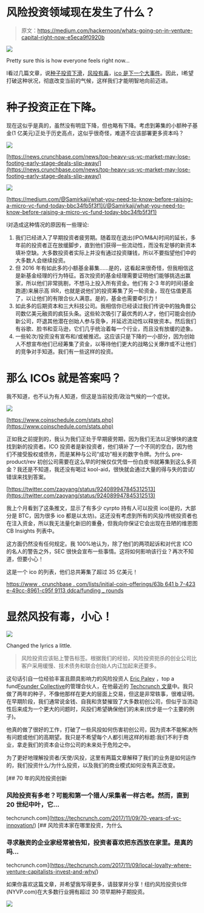 # 风险投资领域现在发生了什么？

> 原文：<https://medium.com/hackernoon/whats-going-on-in-venture-capital-right-now-e5eca9f0920b>

![](img/f5d79b069290e8c1841266ac434dc560.png)

Pretty sure this is how everyone feels right now…

I️看过几篇文章，说[种子投资下滑](https://news.crunchbase.com/news/q3-2017-global-report-vc-deal-dollar-volume-projected-reach-post-dot-com-highs/)，[风投有毒](https://techcrunch.com/2017/10/26/toxic-vc-and-the-marginal-dollar-problem/)，[ico 是下一个大事件](https://news.crunchbase.com/news/icos-race-ahead-seed-capital-falters/)。因此，I️希望打破这种状况，彻底改变当前的气候，这样我们才能明智地向前迈进。

# 种子投资正在下降。

现在这似乎是真的，虽然没有明显下降，但也略有下降。考虑到筹集的小额种子基金(1 亿美元)正处于历史高点，这似乎很奇怪，难道不应该部署更多资本吗？

![](img/b309bb6aacda397d0e3422a5e88282dc.png)

[https://news.crunchbase.com/news/top-heavy-us-vc-market-may-lose-footing-early-stage-deals-slip-away/](https://news.crunchbase.com/news/top-heavy-us-vc-market-may-lose-footing-early-stage-deals-slip-away/)

![](img/dec6c4baab1522b4e2e8af74cce39e73.png)

[https://medium.com/@Samirkaji/what-you-need-to-know-before-raising-a-micro-vc-fund-today-bbc34fb5f3f1](/@Samirkaji/what-you-need-to-know-before-raising-a-micro-vc-fund-today-bbc34fb5f3f1)

I️对造成这种情况的原因有一些理论:

1.  我们已经进入了早期投资者疲劳期。随着现在退出(IPO/M&A)时间的延长，多年前的投资者正在放缓脚步，直到他们获得一些流动性，而没有足够的新资本填补空缺。大多数投资者实际上并没有通过投资赚钱，所以不要指望他们中的大多数人会继续投资。
2.  但 2016 年有如此多的小额基金募集……是的，这看起来很奇怪，但我相信这是新基金经理的行为特征。首次投资的基金经理需要证明他们能够挑选出赢家，所以他们非常挑剔，不想马上投入所有资金。他们有 2-3 年的时间(基金跑道)来展示高 IRR，也就是说他们的投资筹集了另一轮资金，现在估值更高了，以让他们的有限合伙人满意。是的，基金也需要牵引力！
3.  如此多的后期资本和三大科技公司。我相信你已经读过我们传说中的独角兽公司数亿美元融资的疯狂头条。这些轮次吸引了最优秀的人才，他们可能会创办新公司，吓退其他潜在创始人参与竞争，并延迟流动性以释放资本。然后我们有谷歌、脸书和亚马逊，它们几乎统治着每一个行业，而且没有放缓的迹象。
4.  一些轮次/投资没有宣布和/或被推迟。这应该只是下降的一小部分，因为创始人不想宣布他们已经筹集了资金，以等待他们更大的战略公关爆炸或不让他们的竞争对手知道。我们有一些这样的投资。

# 那么 ICOs 就是答案吗？

我不知道，也不认为有人知道，但这是当前投资/政治气候的一个症状。

![](img/1bc6fdfda876e4a66ef2e512ea1043e7.png)

[https://www.coinschedule.com/stats.php](https://www.coinschedule.com/stats.php)

正如我之前提到的，我认为我们正处于早期疲劳期，因为我们无法以足够快的速度找到新的投资者。ICO 投资者是新投资者，他们填补了一个不同的空白，因为他们不接受股权或债务，而是某种与公司“成功”相关的数字令牌。为什么 pre-product/rev 初创公司需要在这么早的时候仅仅凭借一份白皮书就筹集到这么多资金？我还是不知道，我还没有喝过 kool-aid，很快就会通过大量的得与失的尝试/错误来找到答案。

[https://twitter.com/zaoyang/status/924089947845312513](https://twitter.com/zaoyang/status/924089947845312513)

我上个月看到了这条推文，显示了有多少 cyrpto 持有人可以投资 ico(是的，大部分是 BTC，因为很多 ico 都是以太坊)。这还没有考虑到所有的风投/传统投资者也在注入资金，所以我无法量化新旧的重叠，但我向你保证它会出现在丑陋的维恩图 CB Insights 列表中。

这方面仍然没有任何规定。我 100%地认为，除了他们的两项起诉和对代言 ICO 的名人的警告之外，SEC 很快会宣布一些事情。这将如何影响该行业？再次不知道，但要小心！

这是一个 ico 的列表，他们总共筹集了超过 35 亿美元！

[https://www . crunchbase . com/lists/initial-coin-offerings/63b 641 b 7-423 e-49cc-8961-c95f 9113 ddca/funding _ rounds](https://www.crunchbase.com/lists/initial-coin-offerings/63b641b7-423e-49cc-8961-c95f9113ddca/funding_rounds)

# 显然风投有毒，小心！

![](img/770ad38ed13f00ac39bc176034dd750e.png)

Changed the lyrics a little.

> 风险投资应该贴上警告标签。根据我们的经验，风险投资扼杀的创业公司比客户采用缓慢、技术债务和联合创始人内讧加起来还要多。

这句话引自一位经验丰富且颇具影响力的风险投资人 [Eric Paley](https://twitter.com/epaley) ，top a fund[Founder Collective](http://www.foundercollective.com/)的管理合伙人，在他最近的 [Techcrunch 文章](https://techcrunch.com/2017/10/26/toxic-vc-and-the-marginal-dollar-problem/)中。我只做了两年的种子，不像他那样在更大的层面上交易，但这是非常轶事，很难证明。在早期阶段，我们通常说金钱、自我和贪婪摧毁了大多数初创公司，但似乎当流动性后来成为一个更大的问题时，风投们希望确保他们的未来(优步是一个主要的例子)。

他真的做了很好的工作，打破了一些风投如何伤害初创公司，因为资本不能解决所有问题或他们的高期望。我只是不希望每个人都引用这样的标题:我们不利于商业，拿走我们的资本会让你公司的未来处于危险之中。

为了更好地理解投资者/天使/风投，这里有两篇文章解释了我们的业务是如何运作的，我们投资什么/为什么投资，以及我们的商业模式如何没有真正改变。

[](https://techcrunch.com/2017/11/09/70-years-of-vc-innovation/) [## 70 年的风险投资创新

### 风险投资有多老？可能和第一个猎人/采集者一样古老。然而，直到 20 世纪中叶，它…

techcrunch.com](https://techcrunch.com/2017/11/09/70-years-of-vc-innovation/) [](https://techcrunch.com/2017/11/09/local-loyalty-where-venture-capitalists-invest-and-why/) [## 风险资本家在哪里投资，为什么

### 寻求融资的企业家经常被告知，投资者喜欢把东西放在家里。是真的吗…

techcrunch.com](https://techcrunch.com/2017/11/09/local-loyalty-where-venture-capitalists-invest-and-why/) 

如果你喜欢这篇文章，并希望我写得更多，请鼓掌并分享！纽约风险投资伙伴(NYVP.com)在大多数行业拥有超过 30 项早期种子期投资。

![](img/3d42468a9fc081a9bfd8402d8a356c6c.png)
